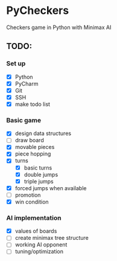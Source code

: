 # PyCheckers
Checkers game in Python with Minimax AI

## TODO:
### Set up
- [x] Python
- [x] PyCharm
- [x] Git
- [x] SSH
- [x] make todo list

### Basic game
- [x] design data structures
- [ ] draw board
- [x] movable pieces
- [x] piece hopping
- [x] turns
    - [x] basic turns
    - [x] double jumps
    - [x] triple jumps
- [x] forced jumps when available
- [ ] promotion
- [x] win condition

### AI implementation
- [x] values of boards
- [ ] create minimax tree structure
- [ ] working AI opponent
- [ ] tuning/optimization